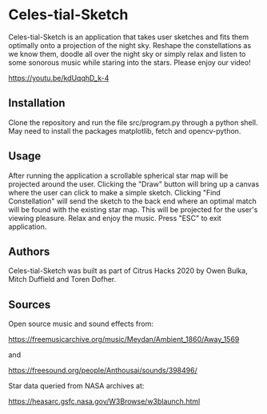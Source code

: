 # Celes-tial-Sketch

Celes-tial-Sketch is an application that takes user sketches and fits them optimally onto a projection of the night sky. Reshape the constellations as we know them, doodle all over the night sky or simply relax and listen to some sonorous music while staring into the stars. Please enjoy our video!

https://youtu.be/kdUqqhD_k-4

## Installation

Clone the repository and run the file src/program.py through a python shell. May need to install the packages matplotlib, fetch and opencv-python.

## Usage

After running the application a scrollable spherical star map will be projected around the user. Clicking the "Draw" button will bring up a canvas where the user can click to make a simple sketch. Clicking "Find Constellation" will send the sketch to the back end where an optimal match will be found with the existing star map. This will be projected for the user's viewing pleasure. Relax and enjoy the music. Press "ESC" to exit application.

## Authors

Celes-tial-Sketch was built as part of Citrus Hacks 2020 by Owen Bulka, Mitch Duffield and Toren Dofher.

## Sources

Open source music and sound effects from:

https://freemusicarchive.org/music/Meydan/Ambient_1860/Away_1569

and

https://freesound.org/people/Anthousai/sounds/398496/

Star data queried from NASA archives at:

https://heasarc.gsfc.nasa.gov/W3Browse/w3blaunch.html
